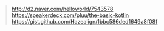 
> http://d2.naver.com/helloworld/7543578
> https://speakerdeck.com/pluu/the-basic-kotlin
> https://gist.github.com/Hazealign/1bbc586ded1649a8f08f